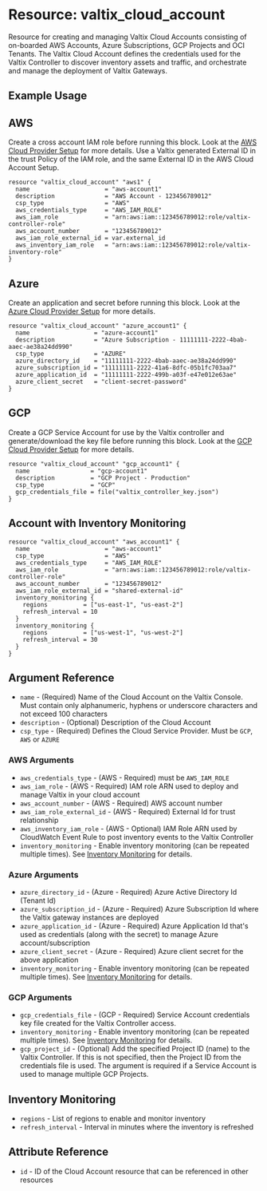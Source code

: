 # Resource: valtix_cloud_account
Resource for creating and managing Valtix Cloud Accounts consisting of on-boarded AWS Accounts, Azure Subscriptions, GCP Projects and OCI Tenants.  The Valtix Cloud Account defines the credentials used for the Valtix Controller to discover inventory assets and traffic, and orchestrate and manage the deployment of Valtix Gateways.

## Example Usage

## AWS
Create a cross account IAM role before running this block. Look at the [AWS Cloud Provider Setup](https://docs.valtix.com/userguide/setup_csp/aws/overview/) for more details. Use a Valtix generated External ID in the trust Policy of the IAM role, and the same External ID in the AWS Cloud Account Setup.

```hcl
resource "valtix_cloud_account" "aws1" {
  name                     = "aws-account1"
  description              = "AWS Account - 123456789012"
  csp_type                 = "AWS"
  aws_credentials_type     = "AWS_IAM_ROLE"
  aws_iam_role             = "arn:aws:iam::123456789012:role/valtix-controller-role"
  aws_account_number       = "123456789012"
  aws_iam_role_external_id = var.external_id
  aws_inventory_iam_role   = "arn:aws:iam::123456789012:role/valtix-inventory-role"
}
```

## Azure
Create an application and secret before running this block. Look at the [Azure Cloud Provider Setup](https://docs.valtix.com/userguide/setup_csp/azure/overview/) for more details.

```hcl
resource "valtix_cloud_account" "azure_account1" {
  name                  = "azure-account1"
  description           = "Azure Subscription - 11111111-2222-4bab-aaec-ae38a24dd990"
  csp_type              = "AZURE"
  azure_directory_id    = "11111111-2222-4bab-aaec-ae38a24dd990"
  azure_subscription_id = "11111111-2222-41a6-8dfc-05b1fc703aa7"
  azure_application_id  = "11111111-2222-499b-a03f-e47e012e63ae"
  azure_client_secret   = "client-secret-password"
}
```

## GCP
Create a GCP Service Account for use by the Valtix controller and generate/download the key file before running this block. Look at the [GCP Cloud Provider Setup](https://docs.valtix.com/userguide/setup_csp/gcp/overview/) for more details.

```hcl
resource "valtix_cloud_account" "gcp_account1" {
  name                 = "gcp-account1"
  description          = "GCP Project - Production"
  csp_type             = "GCP"
  gcp_credentials_file = file("valtix_controller_key.json")
}
```

## Account with Inventory Monitoring
```hcl
resource "valtix_cloud_account" "aws_account1" {
  name                     = "aws-account1"
  csp_type                 = "AWS"
  aws_credentials_type     = "AWS_IAM_ROLE"
  aws_iam_role             = "arn:aws:iam::123456789012:role/valtix-controller-role"
  aws_account_number       = "123456789012"
  aws_iam_role_external_id = "shared-external-id"
  inventory_monitoring {
    regions          = ["us-east-1", "us-east-2"]
    refresh_interval = 10
  }
  inventory_monitoring {
    regions          = ["us-west-1", "us-west-2"]
    refresh_interval = 30
  }
}
```

## Argument Reference
* `name` - (Required) Name of the Cloud Account on the Valtix Console. Must contain only alphanumeric, hyphens or underscore characters and not exceed 100 characters
* `description` - (Optional) Description of the Cloud Account
* `csp_type` - (Required)  Defines the Cloud Service Provider. Must be `GCP`, `AWS` or `AZURE`

### AWS Arguments
* `aws_credentials_type` - (AWS - Required) must be `AWS_IAM_ROLE`
* `aws_iam_role` - (AWS - Required) IAM role ARN used to deploy and manage Valtix in your cloud account
* `aws_account_number` - (AWS - Required) AWS account number
* `aws_iam_role_external_id` - (AWS - Required) External Id for trust relationship
* `aws_inventory_iam_role` - (AWS - Optional) IAM Role ARN used by CloudWatch Event Rule to post inventory events to the Valtix Controller
* `inventory_monitoring` - Enable inventory monitoring (can be repeated multiple times).  See [Inventory Monitoring](#inventory-monitoring) for details.

### Azure Arguments
* `azure_directory_id` - (Azure - Required) Azure Active Directory Id (Tenant Id)
* `azure_subscription_id` - (Azure - Required) Azure Subscription Id where the Valtix gateway instances are deployed
* `azure_application_id` - (Azure - Required) Azure Application Id that's used as credentials (along with the secret) to manage Azure account/subscription
* `azure_client_secret` - (Azure - Required) Azure client secret for the above application
* `inventory_monitoring` - Enable inventory monitoring (can be repeated multiple times).  See [Inventory Monitoring](#inventory-monitoring) for details.

### GCP Arguments
* `gcp_credentials_file` - (GCP - Required) Service Account credentials key file created for the Valtix Controller access.
* `inventory_monitoring` - Enable inventory monitoring (can be repeated multiple times). See [Inventory Monitoring](#inventory-monitoring) for details.
* `gcp_project_id` - (Optional) Add the specified Project ID (name) to the Valtix Controller. If this is not specified, then the Project ID from the credentials file is used. The argument is required if a Service Account is used to manage multiple GCP Projects.

## Inventory Monitoring
* `regions` - List of regions to enable and monitor inventory
* `refresh_interval` - Interval in minutes where the inventory is refreshed

## Attribute Reference
* `id` - ID of the Cloud Account resource that can be referenced in other resources